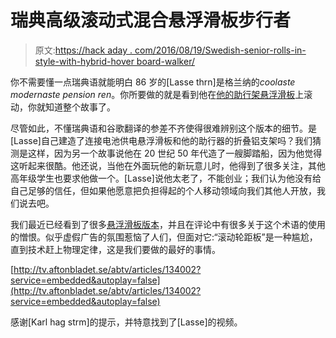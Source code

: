 # 瑞典高级滚动式混合悬浮滑板步行者

> 原文:[https://hack aday . com/2016/08/19/Swedish-senior-rolls-in-style-with-hybrid-hover board-walker/](https://hackaday.com/2016/08/19/swedish-senior-rolls-in-style-with-hybrid-hoverboard-walker/)

你不需要懂一点瑞典语就能明白 86 岁的[Lasse thrn]是格兰纳的*coolaste modernaste pension ren*。你所要做的就是看到他在[他的助行架悬浮滑板](http://www.expressen.se/gt/lasse-86-pensionar-och-hoverboardforare/)上滚动，你就知道整个故事了。

尽管如此，不懂瑞典语和谷歌翻译的参差不齐使得很难辨别这个版本的细节。是[Lasse]自己建造了连接电池供电悬浮滑板和他的助行器的折叠铝支架吗？我们猜测是这样，因为另一个故事说他在 20 世纪 50 年代造了一艘脚踏船，因为他觉得这听起来很酷。他还说，当他在外面玩他的新玩意儿时，他得到了很多关注，其他高年级学生也要求他做一个。[Lasse]说他太老了，不能创业；我们认为他没有给自己足够的信任，但如果他愿意把负担得起的个人移动领域向我们其他人开放，我们说去吧。

我们最近已经看到了很多[悬浮滑板版本](http://hackaday.com/2016/07/28/all-terrain-hoverboard-junk-pile-build/)，并且在评论中有很多关于这个术语的使用的憎恨。似乎虚假广告的氛围惹恼了人们，但面对它:“滚动轮距板”是一种尴尬，直到技术赶上物理定律，这是我们要做的最好的事情。

[http://tv.aftonbladet.se/abtv/articles/134002?service=embedded&autoplay=false](http://tv.aftonbladet.se/abtv/articles/134002?service=embedded&autoplay=false)

感谢[Karl hag strm]的提示，并特意找到了[Lasse]的视频。